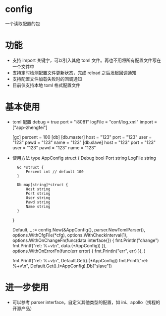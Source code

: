 # config
一个读取配置的包

# 功能
 - 支持 import 关键字，可以引入其他 toml 文件。再也不用将所有配置文件写在一个文件中
 - 支持定时检测配置文件更新状态，完成 reload 之后发起回调通知
 - 支持配置文件加载失败时的回调通知
 - 目前仅支持本地 toml 格式配置文件

# 基本使用
 - toml 配置
	debug = true
	port = ":8081"
	logFile = "conf/log.xml"
	import = ["app-zhengfei"]

	[gc]
		percent = 100
	[db]
		[db.master]
			host = "123"
			port = "123"
			user = "123"
			pawd = "123"
			name = "123"
		[db.slave]
			host = "123"
			port = "123"
			user = "123"
			pawd = "123"
			name = "123"
- 使用方法
    type AppConfig struct {
        Debug   bool
        Port    string
        LogFile string

        Gc *struct {
            Percent int // default 100
        }

        Db map[string]*struct {
            Host string
            Port string
            User string
            Pawd string
            Name string
        }
    }

    Default, _ := config.New(&AppConfig{}, parser.NewTomlParser(),
        options.WithCfgFile(*cfg),
        options.WithCheckInterval(1),
        options.WithOnChangeFn(func(data interface{}) {
            fmt.Println("change")
            fmt.Printf("ret: %+v\n", data.(*AppConfig))
        }),
        options.WithOnErrorFn(func(err error) { fmt.Println("err", err) }),
    )

    fmt.Printf("ret: %+v\n", Default.Get().(*AppConfig))
    fmt.Printf("ret: %+v\n", Default.Get().(*AppConfig).Db["slave"])

# 进一步使用
 - 可以参考 parser interface，自定义其他类型的配置，如 ini、apollo（携程的开源产品）
